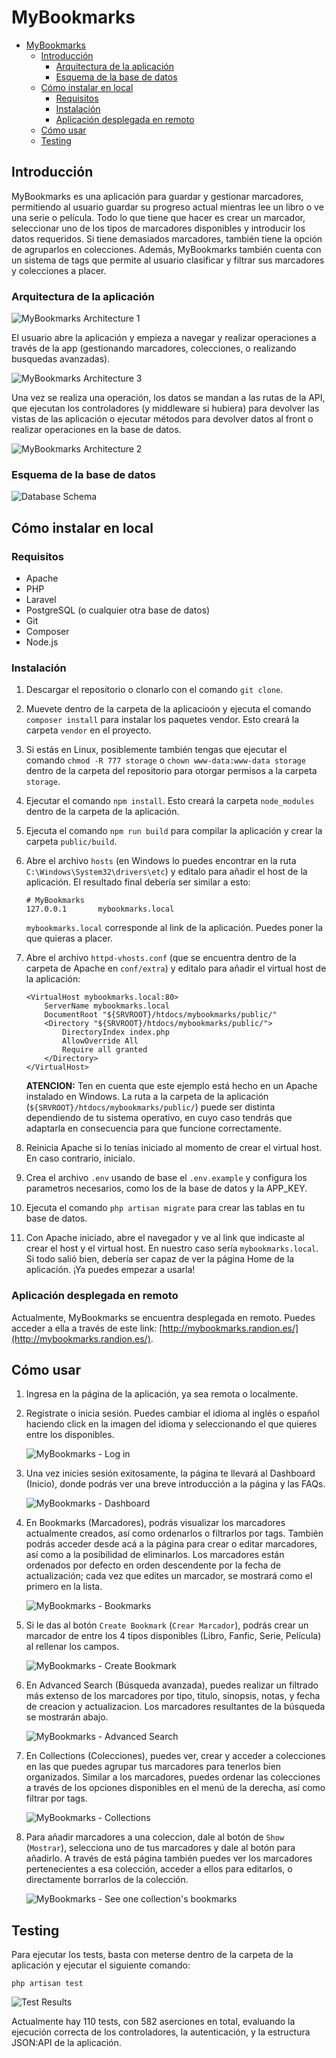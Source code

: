 # MyBookmarks

- [MyBookmarks](#mybookmarks)
  - [Introducción](#introducción)
    - [Arquitectura de la aplicación](#arquitectura-de-la-aplicación)
    - [Esquema de la base de datos](#esquema-de-la-base-de-datos)
  - [Cómo instalar en local](#cómo-instalar-en-local)
    - [Requisitos](#requisitos)
    - [Instalación](#instalación)
    - [Aplicación desplegada en remoto](#aplicación-desplegada-en-remoto)
  - [Cómo usar](#cómo-usar)
  - [Testing](#testing)

## Introducción

MyBookmarks es una aplicación para guardar y gestionar marcadores, permitiendo al usuario guardar su progreso actual mientras lee un libro o ve una serie o película. Todo lo que tiene que hacer es crear un marcador, seleccionar uno de los tipos de marcadores disponibles y introducir los datos requeridos. Si tiene demasiados marcadores, también tiene la opción de agruparlos en colecciones. Además, MyBookmarks también cuenta con un sistema de tags que permite al usuario clasificar y filtrar sus marcadores y colecciones a placer.

### Arquitectura de la aplicación

![MyBookmarks Architecture 1](./docs/mybookmarks_diagram1_flowchart.png)

El usuario abre la aplicación y empieza a navegar y realizar operaciones a través de la app (gestionando marcadores, colecciones, o realizando busquedas avanzadas).   

![MyBookmarks Architecture 3](./docs/mybookmarks_diagram3_sequence.png)

Una vez se realiza una operación, los datos se mandan a las rutas de la API, que ejecutan los controladores (y middleware si hubiera) para devolver las vistas de las aplicación o ejecutar métodos para devolver datos al front o realizar operaciones en la base de datos.   

![MyBookmarks Architecture 2](./docs//mybookmarks_diagram2_components.png)

### Esquema de la base de datos

![Database Schema](./docs/mybookmarks_db.png)

<!-- ### Como colaborar

1. Clonar el proyecto en tu equipo local.

2. Crear una nueva rama en la que se trabajará. El nombre de la rama debe describir el cambio que se está haciendo al proyecto. Por ejemplo: `añadir-frontend` o `solucionar-bug-en frontend`.

    Si el colaborador lo desea, también puede añadir al nombre de la rama el tipo de cambio que está haciendo en base a los [tipos de commits convencionales](https://theodorusclarence.com/shorts/conventional-commit-readme). Por ejemplo: `feat/añadir-frontend` o `fix/bug-en-frontend`.

3. Se harán commits cada vez que se termine de hacer un punto clave. Por ejemplo: si estás haciendo el frontend, hacer un commit cada vez que se termine de desarrollar una página, o al resolver un bug en una página ya creada.

   **¡IMPORTANTE!** Los commits se crearan siguiendo la convención especificada en está página: [Conventional Commits Readme](https://theodorusclarence.com/shorts/conventional-commit-readme). Los commits deberán incluir su tipo, el scope (qué carpetas o archivos han sido modificados/creados), y una descripción del commit. Los commits pueden ser en inglés o español, a preferencia del colaborador. Por ejemplo: `feat(resources): añadir frontend` o `fix(pagina.blade.php): bug en x página`. Para commits con una descripción más amplia:

   ```
   feat(resources): añadir frontend
   
   añadida página A
   añadida página B
   añadida página C
   ```

4. Una vez la tarea para la que se creo la rama sea terminada, se hará un `git pull` de la rama con la que se quiere fusionar (`main`) y se resolverá cualquier conflicto que pueda surgir. Se aconseja al colaborador que también ejecute todos los tests que puedan existir en el proyecto para asegurarse de que no haya roto nada por accidente.

5. Una vez los posible conflictos sean solucionados, se creará una Pull Request en GitHub (es necesario haber subido la rama y todos sus commits de antemano a GitHub) con nombre de la Pull Request, una breve descripción de los cambios realizados, y el propio colaborador asignará a un compañero del equipo como "asignee" para que revise su Pull Request.

   El asignee está en su derecho a solicitar al colaborador cualquier cambio que vea necesario después de revisar su Pull Request; en cuyo caso, el colaborador deberá realizar los cambios propuestos y avisar al asignee para que vuelva a revisar su Pull Request una vez realizados los cambios.

6. Una vez el asignee ha revisado la Pull Request y dado el visto bueno, el asignee fusionará la rama de la Pull Request con la rama `main`. La rama fusionada será borrada para evitar acumulación de ramas en el proyecto (si fuera necesario, la eliminación de la rama se puede revertir).

7. Si se encontrara algún bug en la rama `main` después de fusionarla con alguna rama, se creará un Issue en la sección "Issues" en el GitHub del proyecto explicando el problema y la posible causa. El colaborador causante del bug o cualquier otro es libre de asignarse así mismo el Issue y crear una rama `fix` para solucionar el bug. Se aconseja darle a "Watch" en el GitHub del proyecto para recibir una notificación cada vez que alguien comente o cree un Issue. -->

## Cómo instalar en local

### Requisitos

- Apache
- PHP
- Laravel
- PostgreSQL (o cualquier otra base de datos)
- Git
- Composer
- Node.js

### Instalación

1. Descargar el repositorio o clonarlo con el comando `git clone`.

2. Muevete dentro de la carpeta de la aplicacioón y ejecuta el comando `composer install` para instalar los paquetes vendor. Esto creará la carpeta `vendor` en el proyecto.

3. Si estás en Linux, posiblemente también tengas que ejecutar el comando `chmod -R 777 storage` o `chown www-data:www-data storage` dentro de la carpeta del repositorio para otorgar permisos a la carpeta `storage`.

4. Ejecutar el comando `npm install`. Esto creará la carpeta `node_modules` dentro de la carpeta de la aplicación.

5. Ejecuta el comando `npm run build` para compilar la aplicación y crear la carpeta `public/build`.

6. Abre el archivo `hosts` (en Windows lo puedes encontrar en la ruta `C:\Windows\System32\drivers\etc`) y editalo para añadir el host de la aplicación. El resultado final debería ser similar a esto:

    ```
    # MyBookmarks
    127.0.0.1       mybookmarks.local
    ```

    `mybookmarks.local` corresponde al link de la aplicación. Puedes poner la que quieras a placer.

7. Abre el archivo `httpd-vhosts.conf` (que se encuentra dentro de la carpeta de Apache en `conf/extra`) y editalo para añadir el virtual host de la aplicación:

    ```
    <VirtualHost mybookmarks.local:80>
        ServerName mybookmarks.local
        DocumentRoot "${SRVROOT}/htdocs/mybookmarks/public/"
        <Directory "${SRVROOT}/htdocs/mybookmarks/public/">
            DirectoryIndex index.php
            AllowOverride All
            Require all granted
        </Directory>
    </VirtualHost>
    ```

    **ATENCION:** Ten en cuenta que este ejemplo está hecho en un Apache instalado en Windows. La ruta a la carpeta de la aplicación (`${SRVROOT}/htdocs/mybookmarks/public/`) puede ser distinta dependiendo de tu sistema operativo, en cuyo caso tendrás que adaptarla en consecuencia para que funcione correctamente.

8. Reinicia Apache si lo tenías iniciado al momento de crear el virtual host. En caso contrario, inicialo.

9. Crea el archivo `.env` usando de base el `.env.example` y configura los parametros necesarios, como los de la base de datos y la APP_KEY.

10. Ejecuta el comando `php artisan migrate` para crear las tablas en tu base de datos.

11. Con Apache iniciado, abre el navegador y ve al link que indicaste al crear el host y el virtual host. En nuestro caso sería `mybookmarks.local`. Si todo salió bien, debería ser capaz de ver la página Home de la aplicación. ¡Ya puedes empezar a usarla!

### Aplicación desplegada en remoto

Actualmente, MyBookmarks se encuentra desplegada en remoto. Puedes acceder a ella a través de este link: [http://mybookmarks.randion.es/](http://mybookmarks.randion.es/).

## Cómo usar

1. Ingresa en la página de la aplicación, ya sea remota o localmente.

2. Registrate o inicia sesión. Puedes cambiar el idioma al inglés o español haciendo click en la imagen del idioma y seleccionando el que quieres entre los disponibles.

    ![MyBookmarks - Log in](./docs/mybookmarks_login.png)

3. Una vez inicies sesión exitosamente, la página te llevará al Dashboard (Inicio), donde podrás ver una breve introducción a la página y las FAQs.

    ![MyBookmarks - Dashboard](./docs/mybookmarks_dashboard.png)

4. En Bookmarks (Marcadores), podrás visualizar los marcadores actualmente creados, así como ordenarlos o filtrarlos por tags. También podrás acceder desde acá a la página para crear o editar marcadores, así como a la posibilidad de eliminarlos. Los marcadores están ordenados por defecto en orden descendente por la fecha de actualización; cada vez que edites un marcador, se mostrará como el primero en la lista.

    ![MyBookmarks - Bookmarks](./docs/mybookmarks_bookmarks.png)

5. Si le das al botón `Create Bookmark` (`Crear Marcador`), podrás crear un marcador de entre los 4 tipos disponibles (Libro, Fanfic, Serie, Película) al rellenar los campos.

    ![MyBookmarks - Create Bookmark](./docs/mybookmarks_create_bookmark.png)

6. En Advanced Search (Búsqueda avanzada), puedes realizar un filtrado más extenso de los marcadores por tipo, titulo, sinopsis, notas, y fecha de creacion y actualizacion. Los marcadores resultantes de la búsqueda se mostrarán abajo.

    ![MyBookmarks - Advanced Search](./docs/mybookmarks_advanced_search.png)

7. En Collections (Colecciones), puedes ver, crear y acceder a colecciones en las que puedes agrupar tus marcadores para tenerlos bien organizados. Similar a los marcadores, puedes ordenar las colecciones a través de los opciones disponibles en el menú de la derecha, así como filtrar por tags.

    ![MyBookmarks - Collections](./docs/mybookmarks_collections.png)

8. Para añadir marcadores a una coleccion, dale al botón de `Show` (`Mostrar`), selecciona uno de tus marcadores y dale al botón para añadirlo. A través de está página también puedes ver los marcadores pertenecientes a esa colección, acceder a ellos para editarlos, o directamente borrarlos de la colección.

    ![MyBookmarks - See one collection's bookmarks](./docs/mybookmarks_collection.png)

## Testing

Para ejecutar los tests, basta con meterse dentro de la carpeta de la aplicación y ejecutar el siguiente comando:   

```
php artisan test
```

![Test Results](./docs/test_results_04_06_2024.png)

Actualmente hay 110 tests, con 582 aserciones en total, evaluando la ejecución correcta de los controladores, la autenticación, y la estructura JSON:API de la aplicación.   
